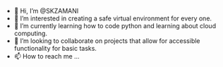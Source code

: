 - 👋 Hi, I’m @SKZAMANI
- 👀 I’m interested in creating a safe virtual environment for every one.
- 🌱 I’m currently learning how to code python and learning about cloud computing.
- 💞️ I’m looking to collaborate on projects that allow for accessible functionality for basic tasks.
- 📫 How to reach me ...

<!---
SKZAMANI/SKZAMANI is a ✨ special ✨ repository because its `README.md` (this file) appears on your GitHub profile.
You can click the Preview link to take a look at your changes.
--->
